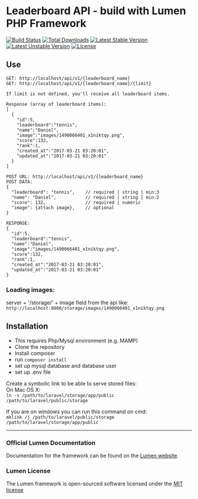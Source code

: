 # Leaderboard API - build with Lumen PHP Framework

[![Build Status](https://travis-ci.org/laravel/lumen-framework.svg)](https://travis-ci.org/laravel/lumen-framework)
[![Total Downloads](https://poser.pugx.org/laravel/lumen-framework/d/total.svg)](https://packagist.org/packages/laravel/lumen-framework)
[![Latest Stable Version](https://poser.pugx.org/laravel/lumen-framework/v/stable.svg)](https://packagist.org/packages/laravel/lumen-framework)
[![Latest Unstable Version](https://poser.pugx.org/laravel/lumen-framework/v/unstable.svg)](https://packagist.org/packages/laravel/lumen-framework)
[![License](https://poser.pugx.org/laravel/lumen-framework/license.svg)](https://packagist.org/packages/laravel/lumen-framework)

## Use

```
GET: http://localhost/api/v1/{leaderboard_name}
GET: http://localhost/api/v1/{leaderboard_name}/{limit}

If limit is not defined, you'll receive all leaderboard items.

Response (array of leaderboard items):  
[
  {
    "id":5,
    "leaderboard":"tennis",
    "name":"Daniel",
    "image":"images/1490066401_x1niktqy.png",
    "score":132,
    "rank":1,
    "created_at":"2017-03-21 03:20:01",
    "updated_at":"2017-03-21 03:20:01"
  }
]  
```

```
POST URL: http://localhost/api/v1/{leaderboard_name}
POST DATA:
{
  "leaderboard": "tennis",    // required | string | min:3
  "name": "Daniel",           // required | string | min:2
  "score": 132,               // required | numeric
  "image": {attach image},    // optional
}

RESPONSE:  
{
  "id":5,
  "leaderboard":"tennis",
  "name":"Daniel",
  "image":"images/1490066401_x1niktqy.png",
  "score":132,
  "rank":1,
  "created_at":"2017-03-21 03:20:01",
  "updated_at":"2017-03-21 03:20:01"
}  
```
### Loading images:
server + '/storage/' + image field from the api like:  
`http://localhost:8000/storage/images/1490066401_x1niktqy.png`

## Installation
* This requires Php/Mysql environment (e.g. MAMP)
* Clone the repository
* Install composer
* run  `composer install`
* set up mysql database and database user
* set up .env file

Create a symbolic link to be able to serve stored files:  
On Mac OS X:  
`ln -s /path/to/laravel/storage/app/public /path/to/laravel/public/storage`

If you are on windows you can run this command on cmd:  
`mklink /j /path/to/laravel/public/storage /path/to/laravel/storage/app/public`


---

### Official Lumen Documentation
Documentation for the framework can be found on the [Lumen website](http://lumen.laravel.com/docs).

### Lumen License
The Lumen framework is open-sourced software licensed under the [MIT license](http://opensource.org/licenses/MIT)

